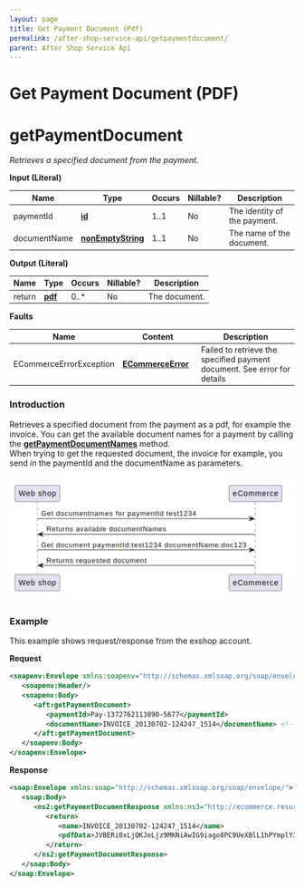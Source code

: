 ```yaml
---
layout: page
title: Get Payment Document (Pdf)
permalink: /after-shop-service-api/getpaymentdocument/
parent: After Shop Service Api
---
```



# Get Payment Document (PDF) 


# getPaymentDocument
*Retrieves a specified document from the payment.*

**Input (Literal)**

| Name          | Type                                   | Occurs | Nillable? | Description                  |
|---------------|----------------------------------------|--------|-----------|------------------------------|
| paymentId     | **[id](simple-types...)**              | 1..1   | No        | The identity of the payment. |
| documentName  | [**nonEmptyString**](simple-types...)  | 1..1   | No        | The name of the document.    |

**Output (Literal)**

| Name    | Type           | Occurs | Nillable? | Description   |
|---------|----------------|--------|-----------|---------------|
| return  | **[pdf](pdf)** | 0..\*  | No        | The document. |

**Faults**

| Name                     | Content                                | Description                                                              |
|--------------------------|----------------------------------------|--------------------------------------------------------------------------|
| ECommerceErrorException  | **[ECommerceError](ecommerceerror)**   | Failed to retrieve the specified payment document. See error for details |

### Introduction
Retrieves a specified document from the payment as a pdf, for example
the invoice. You can get the available document names for a payment by
calling the [**getPaymentDocumentNames**](get-payment-document-names)
method.  
When trying to get the requested document, the invoice for example, you
send in the paymentId and the documentName as parameters.

![](../../attachments/1476098/128286757.png)

### Example
This example shows request/response from the exshop account.

**Request**
```xml
<soapenv:Envelope xmlns:soapenv="http://schemas.xmlsoap.org/soap/envelope/" xmlns:aft="http://ecommerce.resurs.com/v4/msg/aftershopflow">
   <soapenv:Header/>
   <soapenv:Body>
      <aft:getPaymentDocument>
         <paymentId>Pay-1372762113890-5677</paymentId>
         <documentName>INVOICE_20130702-124247_1514</documentName> <!-- a documentname wich I got from getDocuumentNames in exshop with the paymentId -->
      </aft:getPaymentDocument>
   </soapenv:Body>
</soapenv:Envelope>
```
**Response**
```xml
<soap:Envelope xmlns:soap="http://schemas.xmlsoap.org/soap/envelope/">
   <soap:Body>
      <ns2:getPaymentDocumentResponse xmlns:ns3="http://ecommerce.resurs.com/v4/msg/exception" xmlns:ns2="http://ecommerce.resurs.com/v4/msg/aftershopflow">
         <return>
            <name>INVOICE_20130702-124247_1514</name>
            <pdfData>JVBERi0xLjQKJeLjz9MKNiAwIG9iago8PC9UeXBlL1hPYmplY3QvQ29sb3JTcGFjZS9....etc</pdfData> <!-- Have shortened the response because of to the length -->
         </return>
      </ns2:getPaymentDocumentResponse>
   </soap:Body>
</soap:Envelope>
```
